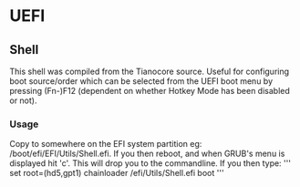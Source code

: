 # UEFI

## Shell

This shell was compiled from the Tianocore source. Useful for configuring boot source/order which can be selected from the UEFI boot menu by pressing (Fn-)F12 (dependent on whether Hotkey Mode has been disabled or not). 

### Usage
Copy to somewhere on the EFI system partition eg: /boot/efi/EFI/Utils/Shell.efi. If you then reboot, and when GRUB's menu is displayed hit 'c'. This will drop you to the commandline. If you then type:
'''
set root=(hd5,gpt1)
chainloader /efi/Utils/Shell.efi
boot
'''


